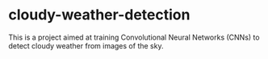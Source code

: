 # cloudy-weather-detection
This is a project aimed at training Convolutional Neural Networks (CNNs) to detect cloudy weather from images of the sky.

